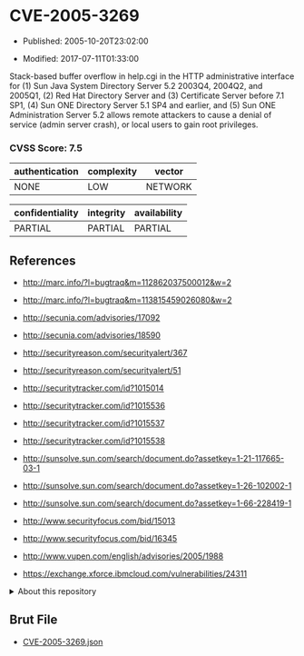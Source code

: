 # CVE-2005-3269

- Published: 2005-10-20T23:02:00

- Modified: 2017-07-11T01:33:00

Stack-based buffer overflow in help.cgi in the HTTP administrative interface for (1) Sun Java System Directory Server 5.2 2003Q4, 2004Q2, and 2005Q1, (2) Red Hat Directory Server and (3) Certificate Server before 7.1 SP1, (4) Sun ONE Directory Server 5.1 SP4 and earlier, and (5) Sun ONE Administration Server 5.2 allows remote attackers to cause a denial of service (admin server crash), or local users to gain root privileges.

### CVSS Score: **7.5**

| authentication | complexity | vector |
| --- | --- | --- |
| NONE | LOW | NETWORK |

| confidentiality | integrity | availability |
| --- | --- | --- |
| PARTIAL | PARTIAL | PARTIAL |

## References

* http://marc.info/?l=bugtraq&m=112862037500012&w=2

* http://marc.info/?l=bugtraq&m=113815459026080&w=2

* http://secunia.com/advisories/17092

* http://secunia.com/advisories/18590

* http://securityreason.com/securityalert/367

* http://securityreason.com/securityalert/51

* http://securitytracker.com/id?1015014

* http://securitytracker.com/id?1015536

* http://securitytracker.com/id?1015537

* http://securitytracker.com/id?1015538

* http://sunsolve.sun.com/search/document.do?assetkey=1-21-117665-03-1

* http://sunsolve.sun.com/search/document.do?assetkey=1-26-102002-1

* http://sunsolve.sun.com/search/document.do?assetkey=1-66-228419-1

* http://www.securityfocus.com/bid/15013

* http://www.securityfocus.com/bid/16345

* http://www.vupen.com/english/advisories/2005/1988

* https://exchange.xforce.ibmcloud.com/vulnerabilities/24311

<details>
<summary>About this repository</summary> 

  This repository is part of the project [Live Hack CVE](https://github.com/Live-Hack-CVE). Main website can be found [www.live-hack.org](https://www.live-hack.org) 
  
  Made by [Sn0wAlice](https://github.com/Sn0wAlice) for the people that care about security and need to have a feed of the latest CVEs. Hope you enjoy it, don't forget to star the repo and follow me on [Twitter](https://twitter.com/Sn0wAlice) and [Github](https://github.com/Sn0wAlice). And that is my [personnal website](https://www.alice-snow.me/)

  - [Home Page](https://github.com/Live-Hack-CVE)
  - [Framework](https://github.com/Live-Hack-CVE/cve-framework)
  - [CVE database](https://github.com/Live-Hack-CVE/full_database)
  - [Changelog](https://github.com/Live-Hack-CVE/Changelog)
</details>

## Brut File

* [CVE-2005-3269.json](https://raw.githubusercontent.com/Live-Hack-CVE/full_database/main/cves/2005/CVE-2005-3269.json)

